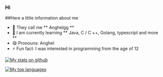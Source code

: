 ### Hi


##Here a little information about me

- 🔭 They call me ** Anghelgg **
- 🌱 I am currently learning ** Java, C / C ++, Golang, typescript and more **
- 😄 Pronouns: Anghel
- ⚡ Fun fact: I was interested in programming from the age of 12

[![My stats on github](https://github-readme-stats.vercel.app/api?username=Anghelgg&show_icons=true&count_private=true&theme=nord)](https://github.com/Anghelgg)

[![My top languages](https://github-readme-stats.vercel.app/api/top-langs/?username=Anghelgg&show_icons=true&theme=nord)](https://github.com/Anghelgg)
